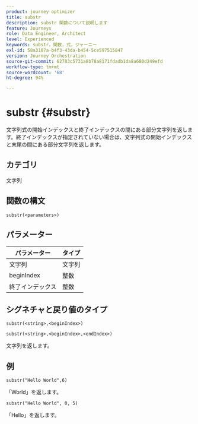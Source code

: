 ```yaml
---
product: journey optimizer
title: substr
description: substr 関数について説明します
feature: Journeys
role: Data Engineer, Architect
level: Experienced
keywords: substr，関数，式，ジャーニー
exl-id: 58a3107a-b4f3-43da-b454-5ce597515847
version: Journey Orchestration
source-git-commit: 62783c5731a8b78a8171fdadb1da8a680d249efd
workflow-type: tm+mt
source-wordcount: '68'
ht-degree: 94%

---
```


# substr {#substr}

文字列式の開始インデックスと終了インデックスの間にある部分文字列を返します。終了インデックスが指定されていない場合は、文字列式の開始インデックスと末尾の間にある部分文字列を返します。

## カテゴリ

文字列

## 関数の構文

`substr(<parameters>)`

## パラメーター

| パラメーター | タイプ |
|-------------|----------|
| 文字列 | 文字列 |
| beginIndex | 整数 |
| 終了インデックス | 整数 |

## シグネチャと戻り値のタイプ

`substr(<string>,<beginIndex>)`

`substr(<string>,<beginIndex>,<endIndex>)`

文字列を返します。

## 例

`substr("Hello World",6)`

「World」を返します。

`substr("Hello World", 0, 5)`

「Hello」を返します。
